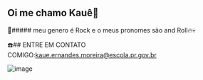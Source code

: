 ## Oi me chamo Kauê🤙

🤘##### meu genero é Rock e o meus pronomes são and Roll🔥💀

☎️## ENTRE EM CONTATO COMIGO:kaue.ernandes.moreira@escola.pr.gov.br


![image](https://media.tenor.com/4A_8lCnwJcEAAAAM/sonic-the.gif)
